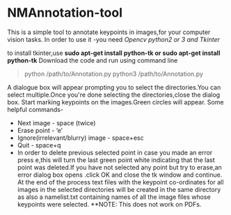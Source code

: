# NMAnnotation-tool
This is a simple tool to annotate keypoints in images,for your computer vision tasks.
In order to use it -you need *Opencv python2 or 3  and Tkinter*

to install tkinter,use
**sudo apt-get install python-tk or
sudo apt-get install python-tk**
Download the code and run using command line
> python /path/to/Annotation.py 
> python3 /path/to/Annotation.py 

A dialogue box will appear prompting you to select the directories.You can select multiple.Once you're done selecting the directories,close the dialog box.
Start marking keypoints on the images.Green circles will appear.
Some helpful commands-
* Next image - space (twice)
* Erase point - ‘e’
* Ignore(irrelevant/blurry) image - space+esc
* Quit - space+q
* In order to delete previous selected point in case you made an error press e,this will turn the last green point white indicating that the last point was deleted.If you have not selected any point but try to erase,an error dialog box opens .click OK and close the tk window and continue.
At the end of the process text files with the keypoint co-ordinates for all images in the selected directories will be created in the same directory as also a namelist.txt containing names of all the image files whose keypoints were selected.
**NOTE: This does not work on PDFs.
